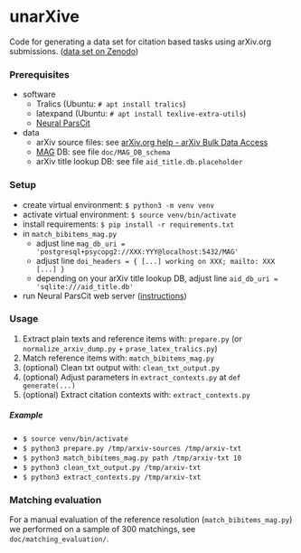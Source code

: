 # unarXive

Code for generating a data set for citation based tasks using arXiv.org submissions. ([data set on Zenodo](https://zenodo.org/record/2553523))

### Prerequisites
* software
    * Tralics (Ubuntu: `# apt install tralics`)
    * latexpand (Ubuntu: `# apt install texlive-extra-utils`)
    * [Neural ParsCit](https://github.com/WING-NUS/Neural-ParsCit)
* data
    * arXiv source files: see [arXiv.org help - arXiv Bulk Data Access](https://arxiv.org/help/bulk_data)
    * [MAG](https://www.microsoft.com/en-us/research/project/microsoft-academic-graph/) DB: see file `doc/MAG_DB_schema`
    * arXiv title lookup DB: see file `aid_title.db.placeholder`

### Setup
* create virtual environment: `$ python3 -m venv venv`
* activate virtual environment: `$ source venv/bin/activate`
* install requirements: `$ pip install -r requirements.txt`
* in `match_bibitems_mag.py`
    * adjust line `mag_db_uri = 'postgresql+psycopg2://XXX:YYY@localhost:5432/MAG'`
    * adjust line `doi_headers = { [...] working on XXX; mailto: XXX [...] }`
    * depending on your arXiv title lookup DB, adjust line `aid_db_uri = 'sqlite:///aid_title.db'`
* run Neural ParsCit web server ([instructions](https://github.com/WING-NUS/Neural-ParsCit#using-a-web-server))


### Usage
1. Extract plain texts and reference items with: `prepare.py` (or `normalize_arxiv_dump.py` + `prase_latex_tralics.py`)
2. Match reference items with: `match_bibitems_mag.py`
3. (optional) Clean txt output with: `clean_txt_output.py`
4. (optional) Adjust parameters in `extract_contexts.py` at `def generate(...)`
5. (optional) Extract citation contexts with: `extract_contexts.py`

##### Example
* `$ source venv/bin/activate`
* `$ python3 prepare.py /tmp/arxiv-sources /tmp/arxiv-txt`
* `$ python3 match_bibitems_mag.py path /tmp/arxiv-txt 10`
* `$ python3 clean_txt_output.py /tmp/arxiv-txt`
* `$ python3 extract_contexts.py /tmp/arxiv-txt`

### Matching evaluation
For a manual evaluation of the reference resolution (`match_bibitems_mag.py`) we performed on a sample of 300 matchings, see `doc/matching_evaluation/`.
